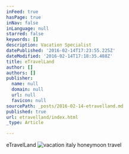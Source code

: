 ```yaml
---
inFeed: true
hasPage: true
inNav: false
inLanguage: null
starred: false
keywords: []
description: Vacation Specialist
datePublished: '2016-02-14T17:23:55.225Z'
dateModified: '2016-02-14T17:18:35.488Z'
title: eTravelLand
author: []
authors: []
publisher:
  name: null
  domain: null
  url: null
  favicon: null
sourcePath: _posts/2016-02-14-etravelland.md
published: true
url: etravelland/index.html
_type: Article

---
```

eTravelLand
![vacation italy honeymoon travel](https://the-grid-user-content.s3-us-west-2.amazonaws.com/424afffb-6a1a-415e-bbf0-eb501f540f00.jpg)